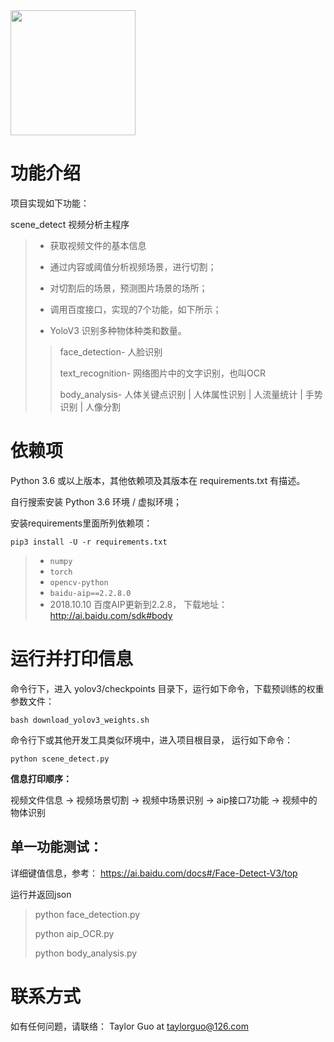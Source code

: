 <img src="https://www.mobotix.com/sites/default/files/styles/media_image/public/2017-11/Mx_495_Products_MxAnalytics_930x520.jpg" width="200">  

# 功能介绍

项目实现如下功能：

 scene_detect 视频分析主程序

> * 获取视频文件的基本信息
>
> * 通过内容或阈值分析视频场景，进行切割；
> 
> * 对切割后的场景，预测图片场景的场所；
>
> * 调用百度接口，实现的7个功能，如下所示；
>
> * YoloV3 识别多种物体种类和数量。
>
> >  face_detection- 人脸识别
> >
> >  text_recognition- 网络图片中的文字识别，也叫OCR
> >
> >  body_analysis- 人体关键点识别 | 人体属性识别  | 人流量统计  | 手势识别 | 人像分割
                  



# 依赖项

Python 3.6 或以上版本，其他依赖项及其版本在 requirements.txt 有描述。

自行搜索安装 Python 3.6 环境 / 虚拟环境；

安装requirements里面所列依赖项：

 `pip3 install -U -r requirements.txt`

> - `numpy`
> - `torch`
> - `opencv-python`
> - `baidu-aip==2.2.8.0` 
> - 2018.10.10 百度AIP更新到2.2.8， 下载地址：http://ai.baidu.com/sdk#body


# 运行并打印信息

命令行下，进入 yolov3/checkpoints 目录下，运行如下命令，下载预训练的权重参数文件：

`bash download_yolov3_weights.sh`


命令行下或其他开发工具类似环境中，进入项目根目录， 运行如下命令：

`python scene_detect.py`

**信息打印顺序：**

视频文件信息  ->  视频场景切割 -> 视频中场景识别 -> aip接口7功能 -> 视频中的物体识别


## 单一功能测试：

详细键值信息，参考： https://ai.baidu.com/docs#/Face-Detect-V3/top

运行并返回json

>  python face_detection.py
>
>  python aip_OCR.py
>
>  python body_analysis.py


# 联系方式

如有任何问题，请联络： Taylor Guo at taylorguo@126.com
